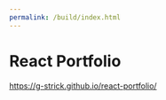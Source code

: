 ```yaml
---
permalink: /build/index.html
---
```


# React Portfolio

https://g-strick.github.io/react-portfolio/
